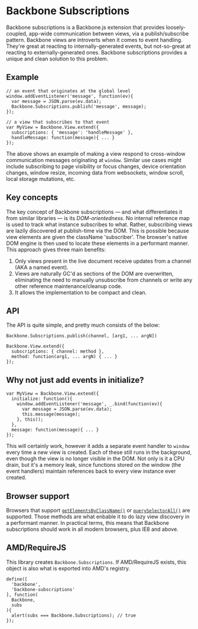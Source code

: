 # Backbone Subscriptions

Backbone subscriptions is a Backbone.js extension that provides loosely-coupled, app-wide communication between views, via a publish/subscribe pattern. Backbone views are introverts when it comes to event handling. They're great at reacting to internally-generated events, but not-so-great at reacting to externally-generated ones. Backbone subscriptions provides a unique and clean solution to this problem.

## Example

    // an event that originates at the global level
    window.addEventListener('message', function(ev){
      var message = JSON.parse(ev.data);
      Backbone.Subscriptions.publish('message', message);
    });

    // a view that subscribes to that event
    var MyView = Backbone.View.extend({
      subscriptions: { 'message': 'handleMessage' },
      handleMessage: function(message){ ... }
    });

The above shows an example of making a view respond to cross-window communication messages originating at `window`. Similar use cases might include subscribing to page visibility or focus changes, device orientation changes, window resize, incoming data from websockets, window scroll, local storage mutations, etc.

## Key concepts

The key concept of Backbone subscriptions — and what differentiates it from similar libraries — is its *DOM-orientedness*. No internal reference map is used to track what instance subscribes to what. Rather, subscribing views are lazily discovered at publish-time via the DOM. This is possible because view elements are given the className 'subscriber'. The browser's native DOM engine is then used to locate these elements in a performant manner. This approach gives three main benefits:

 1. Only views present in the live document receive updates from a channel (AKA a named event).
 2. Views are naturally GC'd as sections of the DOM are overwritten, eliminating the need to manually unsubscribe from channels or write any other reference maintenance/cleanup code.
 3. It allows the implementation to be compact and clean.

## API

The API is quite simple, and pretty much consists of the below:

    Backbone.Subscriptions.publish(channel, [arg1, ... argN])

    Backbone.View.extend({
      subscriptions: { channel: method },
      method: function(arg1, ... argN) { ... }
    });

## Why not just add events in initialize?

    var MyView = Backbone.View.extend({
      initialize: function(){
        window.addEventListener('message', _.bind(function(ev){
          var message = JSON.parse(ev.data);
          this.message(message);
        }, this));
      },
      message: function(message){ ... }
    });

This will certainly work, however it adds a separate event handler to `window` every time a new view is created. Each of these still runs in the background, even though the view is no longer visible in the DOM. Not only is it a CPU drain, but it's a memory leak, since functions stored on the window (the event handlers) maintain references back to every view instance ever created.

## Browser support

Browsers that support [`getElementsByClassName()`](https://developer.mozilla.org/en-US/docs/Web/API/document.getElementsByClassName) or [`querySelectorAll()`](http://www.w3.org/TR/selectors-api2/) are supported. Those methods are what enbable it to do lazy view discovery in a performant manner. In practical terms, this means that Backbone subscriptions should work in all modern browsers, plus IE8 and above.

## AMD/RequireJS

This library creates `Backbone.Subscriptions`. If AMD/RequireJS exists, this object is also what is exported into AMD's registry.

    define([
      'backbone',
      'backbone-subscriptions'
    ], function(
      Backbone,
      subs
    ){
      alert(subs === Backbone.Subscriptions); // true
    });
